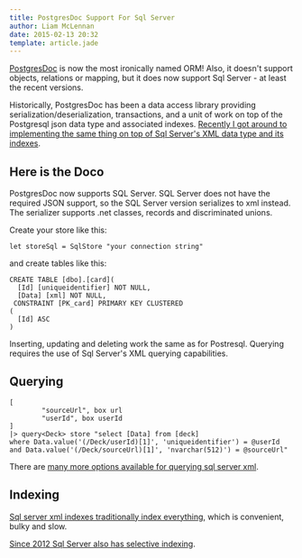 ```yaml
---
title: PostgresDoc Support For Sql Server
author: Liam McLennan
date: 2015-02-13 20:32
template: article.jade
---
```


[PostgresDoc](https://github.com/liammclennan/PostgresDoc) is now the most ironically named ORM! Also, it doesn't support objects, relations or mapping, but it does now support Sql Server - at least the recent versions.

Historically, PostgresDoc has been a data access library providing serialization/deserialization, transactions, and a unit of work on top of the Postgresql json data type and associated indexes. [Recently I got around to implementing the same thing on top of Sql Server's XML data type and its indexes](https://github.com/liammclennan/PostgresDoc/wiki/SQL-Server-Support).

Here is the Doco
-------

PostgresDoc now supports SQL Server. SQL Server does not have the required JSON support, so the SQL Server version serializes to xml instead. The serializer supports .net classes, records and discriminated unions.

Create your store like this:

```
let storeSql = SqlStore "your connection string"
```

and create tables like this:

```
CREATE TABLE [dbo].[card](
  [Id] [uniqueidentifier] NOT NULL,
  [Data] [xml] NOT NULL,
 CONSTRAINT [PK_card] PRIMARY KEY CLUSTERED
(
  [Id] ASC
)
```

Inserting, updating and deleting work the same as for Postresql. Querying requires the use of Sql Server's XML querying capabilities.

Querying
-------

```
[
        "sourceUrl", box url
        "userId", box userId
]
|> query<Deck> store "select [Data] from [deck]
where Data.value('(/Deck/userId)[1]', 'uniqueidentifier') = @userId
and Data.value('(/Deck/sourceUrl)[1]', 'nvarchar(512)') = @sourceUrl"
```

There are [many more options available for querying sql server xml](http://www.brokenwire.net/bw/Programming/125/querying-xml-fields-using-t-sql).

Indexing
------

[Sql server xml indexes traditionally index everything](https://www.simple-talk.com/sql/database-administration/getting-started-with-xml-indexes/), which is convenient, bulky and slow.

[Since 2012 Sql Server also has selective indexing](https://www.simple-talk.com/sql/learn-sql-server/precision-indexing--basics-of-selective-xml-indexes-in-sql-server-2012/).
